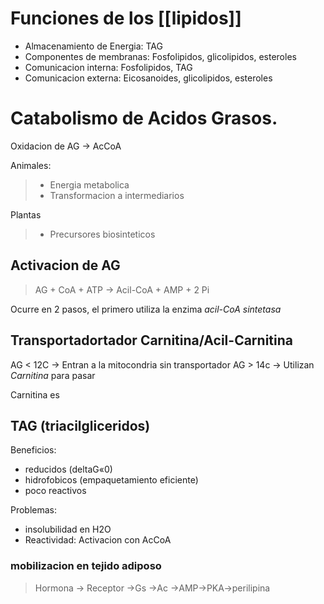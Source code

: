 # Funciones de los [[lipidos]]

- Almacenamiento de Energia: TAG
- Componentes de membranas: Fosfolipidos, glicolipidos, esteroles
- Comunicacion interna: Fosfolipidos, TAG
- Comunicacion externa: Eicosanoides, glicolipidos, esteroles

# Catabolismo de Acidos Grasos.

Oxidacion de AG → AcCoA

Animales:

> -   Energia metabolica
> -   Transformacion a intermediarios

Plantas

> -   Precursores biosinteticos

## Activacion de AG

> AG + CoA + ATP → Acil-CoA + AMP + 2 Pi

Ocurre en 2 pasos, el primero utiliza la enzima _acil-CoA sintetasa_

## Transportadortador Carnitina/Acil-Carnitina
AG < 12C → Entran a la mitocondria sin transportador
AG > 14c → Utilizan *Carnitina* para pasar 

Carnitina es 

## TAG (triacilgliceridos)

Beneficios:

- reducidos (deltaG«0)
- hidrofobicos (empaquetamiento eficiente)
- poco reactivos

Problemas:

- insolubilidad en H2O
- Reactividad: Activacion con AcCoA

### mobilizacion en tejido adiposo

> Hormona → Receptor →Gs →Ac →AMP→PKA→perilipina
